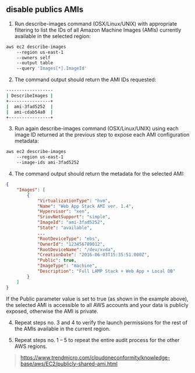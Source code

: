 ## disable publics AMIs 

1) Run describe-images command (OSX/Linux/UNIX) with appropriate filtering to list the IDs of all Amazon Machine Images (AMIs) currently available in the selected region:

```bash
aws ec2 describe-images
	--region us-east-1
	--owners self
	--output table
	--query 'Images[*].ImageId'
```

2) The command output should return the AMI IDs requested:

```bash
------------------
| DescribeImages |
+----------------+
|  ami-3fad5252  |
|  ami-cdab54a0  |
+----------------+
```

3) Run again describe-images command (OSX/Linux/UNIX) using each image ID returned at the previous step to expose each AMI configuration metadata:

```bash
aws ec2 describe-images
	--region us-east-1
	--image-ids ami-3fad5252
```

4) The command output should return the metadata for the selected AMI:

```json
{
    "Images": [
        {
            "VirtualizationType": "hvm",
            "Name": "Web App Stack AMI ver. 1.4",
            "Hypervisor": "xen",
            "SriovNetSupport": "simple",
            "ImageId": "ami-3fad5252",
            "State": "available",
            ...
            "RootDeviceType": "ebs",
            "OwnerId": "123456789012",
            "RootDeviceName": "/dev/xvda",
            "CreationDate": "2016-06-03T15:35:51.000Z",
            "Public": true,
            "ImageType": "machine",
            "Description": "Full LAMP Stack + Web App + Local DB"
        }
    ]
}
```

If the Public parameter value is set to true (as shown in the example above), the selected AMI is accessible 
to all AWS accounts and your data is publicly exposed, otherwise the AMI is private.

4) Repeat steps no. 3 and 4 to verify the launch permissions for the rest of the AMIs available in the current region.

5) Repeat steps no. 1 – 5 to repeat the entire audit process for the other AWS regions.


> https://www.trendmicro.com/cloudoneconformity/knowledge-base/aws/EC2/publicly-shared-ami.html